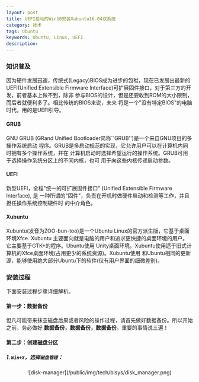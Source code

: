 ```yaml
---
layout: post
title: UEFI启动的Win10安装Xubuntu16.04双系统
category: 技术
tags: Ubuntu
keywords: Ubuntu, Linux, UEFI
description: 
---
```


### **知识普及**
因为硬件发展迅速，传统式(Legacy)BIOS成为进步的包袱，现在已发展出最新的UEFI(Unified
Extensible Firmware Interface)可扩展固件接口，对于第三方的开发，前者基本上做不到，除非
参与BIOS的设计，但是还要收到ROM的大小限制，而后者就便利多了。相比传统的BIOS来说，未来
将是一个"没有特定BIOS"的电脑时代。用的是UEFI引导。         

#### GRUB
GNU GRUB (GRand Unified Bootloader简称``GRUB'')是一个来自GNU项目的多操作系统启动
程序。GRUB是多启动规范的实现，它允许用户可以在计算机内同时拥有多个操作系统，并在
计算机启动时选择希望运行的操作系统。GRUB可用于选择操作系统分区上的不同内核，也可
用于向这些内核传递启动参数。         

#### UEFI
新型UEFI，全程"统一的可扩展固件接口" (Unified Extensible Firmware Interface), 是
一种所谓的"固件"，负责在开机时做硬件启动和检测等工作，并且担任操作系统控制硬件时
的中介角色。         

#### Xubuntu
Xubuntu(发音为ZOO-bun-too)是一个Ubuntu Linux的官方派生版，它基于桌面环境Xfce. Xubuntu
主要面向就是电脑的用户和追求更快捷的桌面环境的用户。它主要基于GTK+的程序。Ubuntu使用
Unity桌面环境。Xubuntu使用适于旧式计算机的Xfce桌面环境(占用更少的系统资源)。Xubuntu使用
和Ubuntu相同的更新源，能够使用绝大部分Ubuntu下的软件(仅有用户界面的细微差别)。      


### **安装过程**
下面安装过程步骤详细解析。    

#### **第一步：数据备份**    
但凡可能带来抹空磁盘后果或者风险的操作过程，请首先做好数据备份。所以开始之前，务必做好
**数据备份，数据备份，数据备份**。重要的事情说三遍！     

#### **第二步：创建磁盘分区**     
##### **1. `Win+X`，选择`磁盘管理`：**
<center>
![disk-manager](/public/img/tech/bisys/disk_manager.png)
</center>



